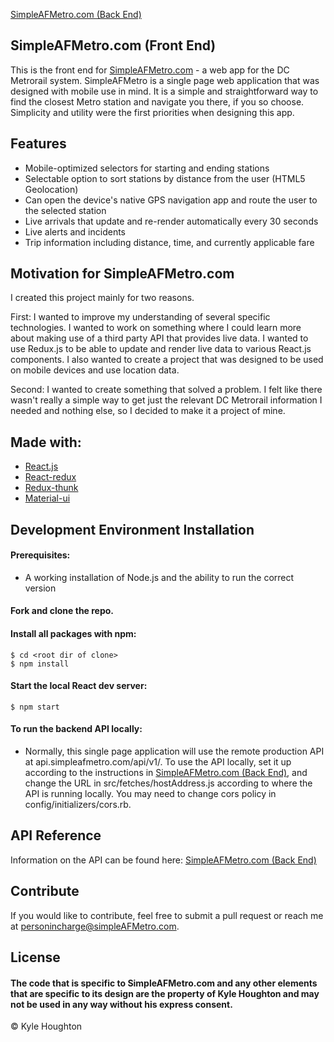 [SimpleAFMetro.com (Back End)](https://github.com/Dusty211/backend-metro-app)

## SimpleAFMetro.com (Front End)
This is the front end for [SimpleAFMetro.com](https://www.simpleafmetro.com) - a web app for the DC Metrorail system. SimpleAFMetro is a single page web application that was designed with mobile use in mind. It is a simple and straightforward way to find the closest Metro station and navigate you there, if you so choose. Simplicity and utility were the first priorities when designing this app.

## Features
- Mobile-optimized selectors for starting and ending stations
- Selectable option to sort stations by distance from the user (HTML5 Geolocation)
- Can open the device's native GPS navigation app and route the user to the selected station
- Live arrivals that update and re-render automatically every 30 seconds
- Live alerts and incidents
- Trip information including distance, time, and currently applicable fare

## Motivation for SimpleAFMetro.com
I created this project mainly for two reasons.

First: I wanted to improve my understanding of several specific technologies. I wanted to work on something where I could learn more about making use of a third party API that provides live data. I wanted to use Redux.js to be able to update and render live data to various React.js components. I also wanted to create a project that was designed to be used on mobile devices and use location data.

Second: I wanted to create something that solved a problem. I felt like there wasn't really a simple way to get just the relevant DC Metrorail information I needed and nothing else, so I decided to make it a project of mine.

## Made with:

- [React.js](https://github.com/facebook/create-react-app)
- [React-redux](https://github.com/reduxjs/react-redux)
- [Redux-thunk](https://github.com/reduxjs/redux-thunk)
- [Material-ui](https://github.com/mui-org/material-ui)

## Development Environment Installation

#### Prerequisites:
- A working installation of Node.js and the ability to run the correct version

#### Fork and clone the repo.

#### Install all packages with npm:
`$ cd <root dir of clone>`  
`$ npm install`

#### Start the local React dev server:
`$ npm start`

#### To run the backend API locally:
- Normally, this single page application will use the remote production API at api.simpleafmetro.com/api/v1/. To use the API locally, set it up according to the instructions in [SimpleAFMetro.com (Back End)](https://github.com/Dusty211/backend-metro-app), and change the URL in src/fetches/hostAddress.js according to where the API is running locally.  You may need to change cors policy in config/initializers/cors.rb.

## API Reference

Information on the API can be found here: [SimpleAFMetro.com (Back End)](https://github.com/Dusty211/backend-metro-app)

## Contribute

If you would like to contribute, feel free to submit a pull request or reach me at [personincharge@simpleAFMetro.com](mailto:personincharge@simpleAFMetro.com).

## License
#### The code that is specific to SimpleAFMetro.com and any other elements that are specific to its design are the property of Kyle Houghton and may not be used in any way without his express consent.  
© Kyle Houghton

